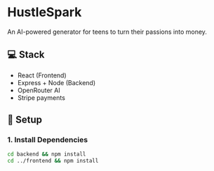 # HustleSpark

An AI-powered generator for teens to turn their passions into money.

## 💻 Stack
- React (Frontend)
- Express + Node (Backend)
- OpenRouter AI
- Stripe payments

## 🔧 Setup

### 1. Install Dependencies
```bash
cd backend && npm install
cd ../frontend && npm install
